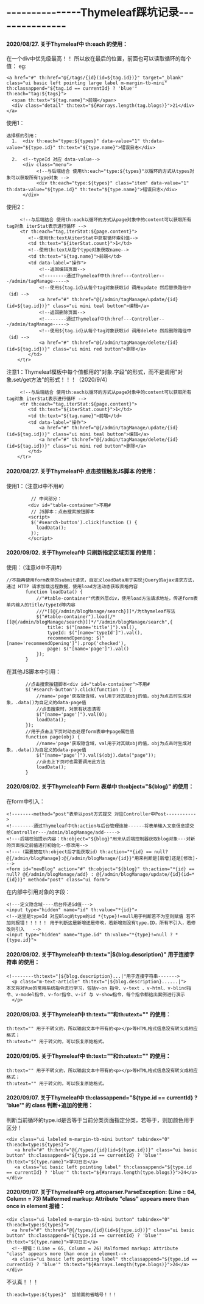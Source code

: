 # ---------------Thymeleaf踩坑记录---------------

#### 2020/08/27. 关于Thymeleaf中 th:each 的使用：</br>
在一个div中优先级最高！！ 所以放在最后的位置，前面也可以读取循环的每个值：
eg:
```
<a href="#" th:href="@{/tags/{id}(id=${tag.id})}" target="_blank" class="ui basic left pointing large label m-margin-tb-mini"  th:classappend="${tag.id == currentId} ? 'blue'" th:each="tag:${tags}">
  <span th:text="${tag.name}">前端</span>
  <div class="detail" th:text="${#arrays.length(tag.blogs)}">21</div>
</a>
```
使用1：
```
选择框的引用：
  1.  <div th:each="type:${types}" data-value="1" th:data-value="${type.id}" th:text="${type.name}">错误日志</div> 

  2.  <!--typeId 对应 data-value-->
      <div class="menu">
           <!--与后端结合 使用th:each="type:${types}"以循环的方式从types对象可以获取所有type对象 -->
           <div th:each="type:${types}" class="item" data-value="1" th:data-value="${type.id}" th:text="${type.name}">错误日志</div>
      </div>                     
 ```
 使用2：
 ```
      <!--与后端结合 使用th:each以循环的方式从page对象中的content可以获取所有tag对象 iterStat表示进行循环 -->
      <tr th:each="tag,iterStat:${page.content}">
         <!--使用th:text从iterStat中获取循环索引值-->
         <td th:text="${iterStat.count}">1</td>
         <!--使用th:text从每个type对象获取name-->
         <td th:text="${tag.name}">前端</td>
         <td data-label="操作">
             <!--返回编辑页面-->
             <!--------通过Thymeleaf中th:href---Controller---/admin/tagManage----->
             <!--使用${tag.id}从每个tag对象获取id 调用update 然后替换路径中（id）-->
             <a href="#" th:href="@{/admin/tagManage/update/{id}(id=${tag.id})}" class="ui mini teal button">编辑</a>
             <!--返回删除页面-->
             <!--------通过Thymeleaf中th:href---Controller---/admin/tagManage----->
             <!--使用${tag.id}从每个tag对象获取id 调用delete 然后删除路径中（id）-->
             <a href="#" th:href="@{/admin/tagManage/delete/{id}(id=${tag.id})}" class="ui mini red button">删除</a>
         </td>
     </tr>
```
注意1：Thymeleaf模板中每个值都用的"对象.字段"的形式，而不是调用"对象.set/get方法"的形式！！！（2020/9/4）
 ```
      <!--与后端结合 使用th:each以循环的方式从page对象中的content可以获取所有tag对象 iterStat表示进行循环 -->
      <tr th:each="tag,iterStat:${page.content}">
         <td th:text="${iterStat.count}">1</td>
         <td th:text="${tag.name}">前端</td>
         <td data-label="操作">
             <a href="#" th:href="@{/admin/tagManage/update/{id}(id=${tag.id})}" class="ui mini teal button">编辑</a>
             <a href="#" th:href="@{/admin/tagManage/delete/{id}(id=${tag.id})}" class="ui mini red button">删除</a>
         </td>
     </tr>
```

#### 2020/08/27. 关于Thymeleaf中 点击按钮触发JS脚本 的使用：</br>
 使用1：（注意id中不用#）
 ```
          // 中间部分：
         <div id="table-container">不用#
          // JS脚本：点击搜索按钮脚本
         <script>
          $('#search-button').click(function () {
            loadData();
          });
         </script>
 ```
 #### 2020/09/02. 关于Thymeleaf中 只刷新指定区域页面 的使用：</br>
 使用：（注意id中不用#）
 ```
//不能再使用form表单的submit请求，自定义loadData用于实现jQuery的ajax请求方法，通过 HTTP 请求加载远程数据，使用load方法动态获取表格内容
        function loadData() {
            //"#table-container"代表外层div，使用load方法请求地址，传递form表单内输入的title/typeId等内容
            ///*[[@{/admin/blogManage/search}]]*/为thymeleaf写法
            $("#table-container").load(/*[[@{/admin/blogManage/search}]]*/"/admin/blogManage/search",{
                title: $("[name='title']").val(),
                typeId: $("[name='typeId']").val(),
                recommendOpening: $("[name='recommendOpening']").prop('checked'),
                page: $("[name='page']").val()
            });
        }
 ```
 在其他JS脚本中引用：
 ```
        //点击搜索按钮脚本<div id="table-container">不用#
        $('#search-button').click(function () {
            //name='page'获取隐含域，val用于对其赋obj的值，obj为点击时生成对象，.data()为自定义的data-page值
            //点击搜索时，对原有状态清零
            $("[name='page']").val(0);
            loadData();
        });
        //用于点击上下页时动态处理form表单中page属性值
        function page(obj) {
            //name='page'获取隐含域，val用于对其赋obj的值，obj为点击时生成对象，.data()为自定义的data-page值
            $("[name='page']").val($(obj).data("page"));
            //点击上下页时也需要调用此方法
            loadData();
        }
 ```
 
  #### 2020/09/02. 关于Thymeleaf中 Form 表单中 th:object="${blog}" 的使用：</br>
 在form中引入：
 ```
 <!--------method="post"表单以post方式提交 对应Controller中Post----------->
 <!--------通过Thymeleaf中th:action与后台管理连接------将表单输入文章信息提交给Controller---/admin/blogManage/add----->
 <!---后端校验提示内容：th:object="${blog}"用来从后端控制器获取blog对象---对新的页面按之前值进行初始化--修改用-->
 <!---（需要放在th:object后才能获取id）th:action="*{id} == null? @{/admin/blogManage}:@{/admin/blogManage/{id}}"用来判断是[新增]还是[修改]--->
 <form id="newBlog" action="#" th:object="${blog}" th:action="*{id} == null? @{/admin/blogManage/add} : @{/admin/blogManage/update/{id}(id=*{id})}" method="post" class="ui form">
 ```
 在内部中引用对象的字段：
 ```
 <!---定义隐含域----后台传递id值--->
 <input type="hidden" name="id" th:value="*{id}">
 <!--这里是typeId 对应Blog的type的id *{type}!=null用于判断若不为空则赋值 若不加则报错！！！！！ 用于判断这是新增还是修改，若新增则没有type.ID，所有不引入，若修改则引入   -->
 <input type="hidden" name="type.id" th:value="*{type}!=null ? *{type.id}">
 ```
 
   #### 2020/09/02. 关于Thymeleaf中 th:text="|${blog.description}" 用于连接字符串 的使用：
 ```
 <!--------th:text="|${blog.description}...|"用于连接字符串------->
   <p class="m-text-article" th:text="|${blog.description}......|">
 本文将对Vue的常用系统指令进行学习，包括v-on 指令、v-text 、v-html、v-blind指令、v-model指令、v-for指令、v-if 与 v-show指令，每个指令都给出案例进行演示
   </p>
 ```
 
  #### 2020/09/03. 关于Thymeleaf中 th:text=""和th:utext="" 的使用：
   ```
 th:text="" 用于不转义的，所以输出文本中带有的<p></p>等HTML格式信息没有转义成相应格式；
 th:utext="" 用于转义的，可以恢复原始格式。
 ```
  #### 2020/09/05. 关于Thymeleaf中 th:text=""和th:utext="" 的使用：
   ```
 th:text="" 用于不转义的，所以输出文本中带有的<p></p>等HTML格式信息没有转义成相应格式；
 th:utext="" 用于转义的，可以恢复原始格式。
 ```
 
  #### 2020/09/07. 关于Thymeleaf中 th:classappend="${type.id == currentId} ? 'blue'" 的 class 判断+追加的使用：
  判断当前循环的type.id是否等于当前分类页面指定分类，若等于，则加颜色用于区分！
```
<div class="ui labeled m-margin-tb-mini button" tabindex="0" th:each=type:${types}">
   <a href="#" th:href="@{/types/{id}(id=${type.id})}" class="ui basic button" th:classappend="${type.id == currentId} ? 'blue'" th:text="${type.name}">学习日志</a>
   <a class="ui basic left pointing label" th:classappend="${type.id == currentId} ? 'blue'" th:text="${#arrays.length(type.blogs)}">24</a>
</div>
```                          
  #### 2020/09/07. 关于Thymeleaf中 org.attoparser.ParseException: (Line = 64, Column = 73) Malformed markup: Attribute "class" appears more than once in element 报错：
```
<div class="ui labeled m-margin-tb-mini button" tabindex="0" th:each=type:${types}">
  <a href="#" th:href="@{/types/{id}(id=${type.id})}" class="ui basic button" th:classappend="${type.id == currentId} ? 'blue'" th:text="${type.name}">学习日志</a>
  <!--报错：(Line = 65, Column = 26) Malformed markup: Attribute "class" appears more than once in element-->
  <a class="ui basic left pointing label" th:classappend="${type.id == currentId} ? 'blue'" th:text="${#arrays.length(type.blogs)}">24</a>
</div>
```
不认真！！！
```
th:each=type:${types}"  加前面的省略号！！！
```

